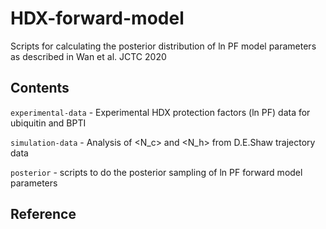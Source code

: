 # HDX-forward-model

Scripts for calculating the posterior distribution of ln PF model parameters as described in Wan et al. JCTC 2020

## Contents

`experimental-data` - Experimental HDX protection factors (ln PF) data for ubiquitin and BPTI

`simulation-data` - Analysis of <N\_c> and <N\_h> from D.E.Shaw trajectory data

`posterior`  - scripts to do the posterior sampling of ln PF forward model parameters


## Reference
